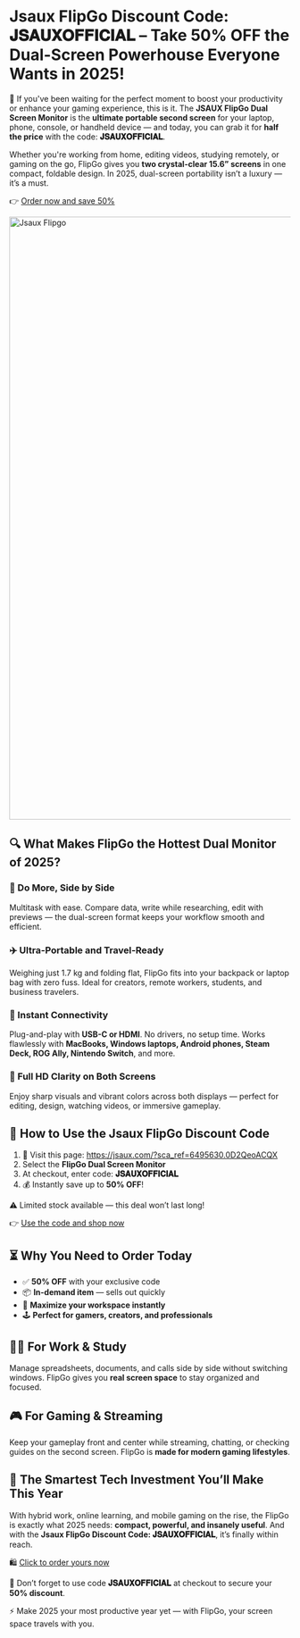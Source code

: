  <h1>Jsaux FlipGo Discount Code: 𝐉𝐒𝐀𝐔𝐗𝐎𝐅𝐅𝐈𝐂𝐈𝐀𝐋 – Take 50% OFF the Dual-Screen Powerhouse Everyone Wants in 2025!</h1>
  <p>📢 If you've been waiting for the perfect moment to boost your productivity or enhance your gaming experience, this is it. The <strong>JSAUX FlipGo Dual Screen Monitor</strong> is the <strong>ultimate portable second screen</strong> for your laptop, phone, console, or handheld device — and today, you can grab it for <strong>half the price</strong> with the code: <strong>𝐉𝐒𝐀𝐔𝐗𝐎𝐅𝐅𝐈𝐂𝐈𝐀𝐋</strong>.</p>
  <p>Whether you're working from home, editing videos, studying remotely, or gaming on the go, FlipGo gives you <strong>two crystal-clear 15.6” screens</strong> in one compact, foldable design. In 2025, dual-screen portability isn’t a luxury — it’s a must.</p>
  <p>👉 <a href="https://jsaux.com/?sca_ref=6495630.0D2QeoACQX" target="_blank">Order now and save 50%</a></p>
  <img src="https://images.mirror-media.xyz/publication-images/XolkD5uuleaFuom60EFZT.png?height=1024&width=2048" alt="Jsaux Flipgo" width="1080">
  <h2>🔍 What Makes FlipGo the Hottest Dual Monitor of 2025?</h2>
  <h3>🧠 Do More, Side by Side</h3>
  <p>Multitask with ease. Compare data, write while researching, edit with previews — the dual-screen format keeps your workflow smooth and efficient.</p>
  <h3>✈️ Ultra-Portable and Travel-Ready</h3>
  <p>Weighing just 1.7 kg and folding flat, FlipGo fits into your backpack or laptop bag with zero fuss. Ideal for creators, remote workers, students, and business travelers.</p>
  <h3>🔌 Instant Connectivity</h3>
  <p>Plug-and-play with <strong>USB-C or HDMI</strong>. No drivers, no setup time. Works flawlessly with <strong>MacBooks, Windows laptops, Android phones, Steam Deck, ROG Ally, Nintendo Switch</strong>, and more.</p>
  <h3>🎨 Full HD Clarity on Both Screens</h3>
  <p>Enjoy sharp visuals and vibrant colors across both displays — perfect for editing, design, watching videos, or immersive gameplay.</p>
  <h2>💸 How to Use the Jsaux FlipGo Discount Code</h2>
  <ol>
    <li>🛒 Visit this page: <a href="https://jsaux.com/?sca_ref=6495630.0D2QeoACQX" target="_blank">https://jsaux.com/?sca_ref=6495630.0D2QeoACQX</a></li>
    <li>Select the <strong>FlipGo Dual Screen Monitor</strong></li>
    <li>At checkout, enter code: <strong>𝐉𝐒𝐀𝐔𝐗𝐎𝐅𝐅𝐈𝐂𝐈𝐀𝐋</strong></li>
    <li>💰 Instantly save up to <strong>50% OFF</strong>!</li>
  </ol>
  <p>⚠️ Limited stock available — this deal won’t last long!</p>
  <p>👉 <a href="https://jsaux.com/?sca_ref=6495630.0D2QeoACQX" target="_blank">Use the code and shop now</a></p>
  <h2>⏳ Why You Need to Order Today</h2>
  <ul>
    <li>✅ <strong>50% OFF</strong> with your exclusive code</li>
    <li>📦 <strong>In-demand item</strong> — sells out quickly</li>
    <li>🧠 <strong>Maximize your workspace instantly</strong></li>
    <li>🕹️ <strong>Perfect for gamers, creators, and professionals</strong></li>
  </ul>
  <h2>🧑‍💼 For Work & Study</h2>
  <p>Manage spreadsheets, documents, and calls side by side without switching windows. FlipGo gives you <strong>real screen space</strong> to stay organized and focused.</p>
  <h2>🎮 For Gaming & Streaming</h2>
  <p>Keep your gameplay front and center while streaming, chatting, or checking guides on the second screen. FlipGo is <strong>made for modern gaming lifestyles</strong>.</p>
  <h2>🎯 The Smartest Tech Investment You’ll Make This Year</h2>
  <p>With hybrid work, online learning, and mobile gaming on the rise, the FlipGo is exactly what 2025 needs: <strong>compact, powerful, and insanely useful</strong>. And with the <strong>Jsaux FlipGo Discount Code: 𝐉𝐒𝐀𝐔𝐗𝐎𝐅𝐅𝐈𝐂𝐈𝐀𝐋</strong>, it’s finally within reach.</p>
  <p>🛍️ <a href="https://jsaux.com/?sca_ref=6495630.0D2QeoACQX" target="_blank">Click to order yours now</a></p>
  <p>📌 Don’t forget to use code <strong>𝐉𝐒𝐀𝐔𝐗𝐎𝐅𝐅𝐈𝐂𝐈𝐀𝐋</strong> at checkout to secure your <strong>50% discount</strong>.</p>
  <p>⚡ Make 2025 your most productive year yet — with FlipGo, your screen space travels with you.</p>
</body>
</html>
